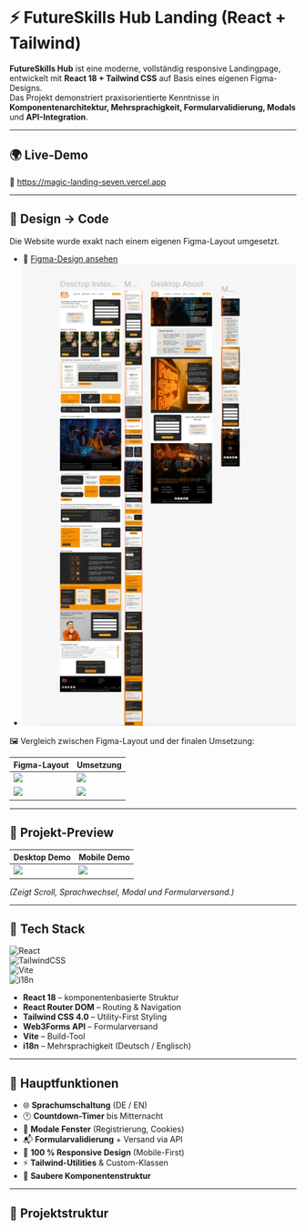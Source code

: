 # ⚡ FutureSkills Hub Landing (React + Tailwind)

**FutureSkills Hub** ist eine moderne, vollständig responsive Landingpage, entwickelt mit **React 18 + Tailwind CSS** auf Basis eines eigenen Figma-Designs.  
Das Projekt demonstriert praxisorientierte Kenntnisse in **Komponentenarchitektur, Mehrsprachigkeit, Formularvalidierung, Modals** und **API-Integration**.

---

## 🌍 Live-Demo  
🔗 <a href="https://magic-landing-seven.vercel.app" target="_blank">https://magic-landing-seven.vercel.app</a>

---

## 🎨 Design → Code  
Die Website wurde exakt nach einem eigenen Figma-Layout umgesetzt.

- 🎨 <a href="https://www.figma.com/proto/gEYP2Ff7j1c2Hia4MkVdkO/Untitled?node-id=0-1&t=yjzE33JsR1OeIi2R-1" target="_blank">Figma-Design ansehen</a>  
- <img src="src/assets/figma.webp" alt="Figma Design" />

🖼️ Vergleich zwischen Figma-Layout und der finalen Umsetzung:

| Figma-Layout | Umsetzung |
|--------------|------------|
| <img src="src/assets/figma-desktop.png" width="400"/> | <img src="src/assets/preview-desktop.png" width="400"/> |
| <img src="src/assets/figma-mobile.png" width="230"/> | <img src="src/assets/preview-mobile.png" width="230"/> |

---

## 🎥 Projekt-Preview  

| Desktop Demo | Mobile Demo |
|---------------|--------------|
| <img src="src/assets/demo-desktop.gif" width="400"/> | <img src="src/assets/demo-mobile.gif" width="230"/> |

*(Zeigt Scroll, Sprachwechsel, Modal und Formularversand.)*

---

## 🧩 Tech Stack  
![React](https://img.shields.io/badge/React-18-blue?logo=react&logoColor=white)  
![TailwindCSS](https://img.shields.io/badge/TailwindCSS-4.0-38B2AC?style=flat-square&logo=tailwindcss&logoColor=white)  
![Vite](https://img.shields.io/badge/Vite-Fast-lightgrey?logo=vite&logoColor=yellow)  
![i18n](https://img.shields.io/badge/Multilingual-DE%20%2F%20EN-green)

- **React 18** – komponentenbasierte Struktur  
- **React Router DOM** – Routing & Navigation  
- **Tailwind CSS 4.0** – Utility-First Styling  
- **Web3Forms API** – Formularversand  
- **Vite** – Build-Tool  
- **i18n** – Mehrsprachigkeit (Deutsch / Englisch)

---

## 🚀 Hauptfunktionen  
- 🌐 **Sprachumschaltung** (DE / EN)  
- 🕐 **Countdown-Timer** bis Mitternacht  
- 💬 **Modale Fenster** (Registrierung, Cookies)  
- 📬 **Formularvalidierung** + Versand via API  
- 📱 **100 % Responsive Design** (Mobile-First)  
- ⚡ **Tailwind-Utilities** & Custom-Klassen  
- 🧠 **Saubere Komponentenstruktur**

---

## 📂 Projektstruktur  
